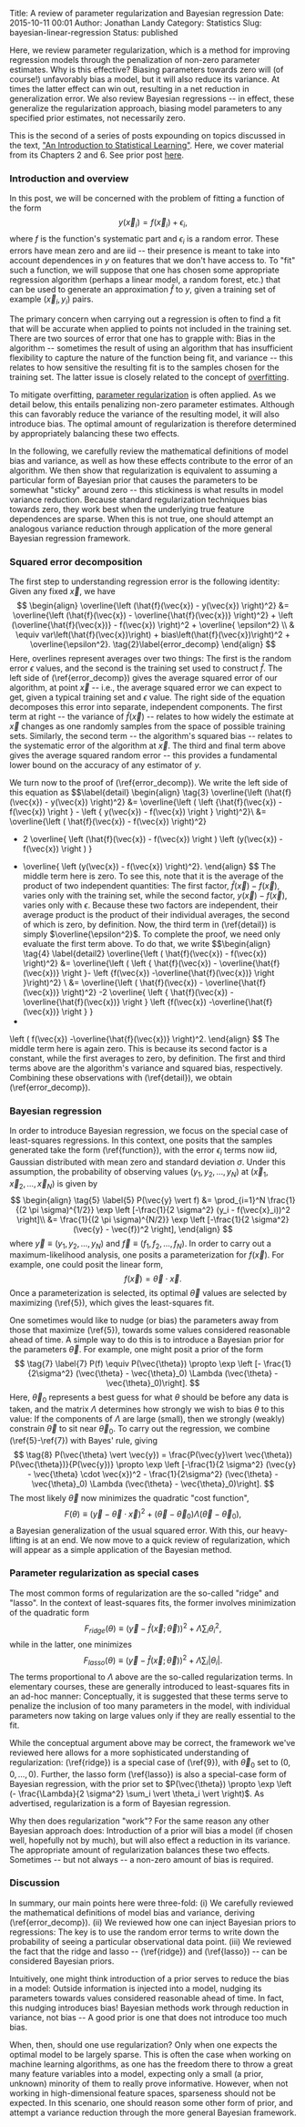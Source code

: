 Title: A review of parameter regularization and Bayesian regression
Date: 2015-10-11 00:01
Author: Jonathan Landy
Category: Statistics
Slug: bayesian-linear-regression
Status: published

Here, we review parameter regularization, which is a method for improving regression models through the penalization of non-zero parameter estimates. Why is this effective? Biasing parameters towards zero will (of course!) unfavorably bias a model, but it will also reduce its variance. At times the latter effect can win out, resulting in a net reduction in generalization error. We also review Bayesian regressions -- in effect, these generalize the regularization approach, biasing model parameters to any specified prior estimates, not necessarily zero.

This is the second of a series of posts expounding on topics discussed in the text, ["An Introduction to Statistical Learning"](http://www-bcf.usc.edu/~gareth/ISL/). Here, we cover material from its Chapters 2 and 6. See prior post [here](http://efavdb.github.io/leave-one-out-cross-validation).





### Introduction and overview

In this post, we will be concerned with the problem of fitting a function of the form
$$\label{function}
y(\vec{x}_i) = f(\vec{x}_i) + \epsilon_i \tag{1},
$$
where $f$ is the function's systematic part and $\epsilon_i$ is a random error. These errors have mean zero and are iid -- their presence is meant to take into account dependences in $y$ on features that we don't have access to. To "fit" such a function, we will suppose that one has chosen some appropriate regression algorithm (perhaps a linear model, a random forest, etc.) that can be used to generate an approximation $\hat{f}$ to $y$, given a training set of example $(\vec{x}_i, y_i)$ pairs.

The primary concern when carrying out a regression is often to find a fit that will be accurate when applied to points not included in the training set. There are two sources of error that one has to grapple with: Bias in the algorithm -- sometimes the result of using an algorithm that has insufficient flexibility to capture the nature of the function being fit, and variance -- this relates to how sensitive the resulting fit is to the samples chosen for the training set. The latter issue is closely related to the concept of [overfitting](https://en.wikipedia.org/wiki/Overfitting).

To mitigate overfitting, [parameter regularization](https://en.wikipedia.org/wiki/Regularization_(mathematics)) is often applied. As we detail below, this entails penalizing non-zero parameter estimates. Although this can favorably reduce the variance of the resulting model, it will also introduce bias. The optimal amount of regularization is therefore determined by appropriately balancing these two effects.

In the following, we carefully review the mathematical definitions of model bias and variance, as well as how these effects contribute to the error of an algorithm. We then show that regularization is equivalent to assuming a particular form of Bayesian prior that causes the parameters to be somewhat "sticky" around zero -- this stickiness is what results in model variance reduction. Because standard regularization techniques bias towards zero, they work best when the underlying true feature dependences are sparse. When this is not true, one should attempt an analogous variance reduction through application of the more general Bayesian regression framework.

### Squared error decomposition

The first step to understanding regression error is the following identity: Given any fixed $\vec{x}$, we have
$$
\begin{align}
\overline{\left (\hat{f}(\vec{x}) - y(\vec{x}) \right)^2} &= \overline{\left (\hat{f}(\vec{x}) - \overline{\hat{f}(\vec{x})} \right)^2} + \left (\overline{\hat{f}(\vec{x})} - f(\vec{x}) \right)^2 + \overline{ \epsilon^2} \\
& \equiv var\left(\hat{f}(\vec{x})\right) + bias\left(\hat{f}(\vec{x})\right)^2 + \overline{\epsilon^2}. \tag{2}\label{error_decomp}
\end{align}
$$
Here, overlines represent averages over two things: The first is the random error $\epsilon$ values, and the second is the training set used to construct $\hat{f}$. The left side of (\ref{error_decomp}) gives the average squared error of our algorithm, at point $\vec{x}$ -- i.e., the average squared error we can expect to get, given a typical training set and $\epsilon$ value. The right side of the equation decomposes this error into separate, independent components. The first term at right -- the variance of $\hat{f}(\vec{x})$ -- relates to how widely the estimate at $\vec{x}$ changes as one randomly samples from the space of possible training sets. Similarly, the second term -- the algorithm's squared bias -- relates to the systematic error of the algorithm at $\vec{x}$. The third and final term above gives the average squared random error -- this provides a fundamental lower bound on the accuracy of any estimator of $y$.

We turn now to the proof of (\ref{error_decomp}). We write the left side of this equation as
$$\label{detail}
\begin{align} \tag{3}
\overline{\left (\hat{f}(\vec{x}) - y(\vec{x}) \right)^2} &= \overline{\left ( \left \{\hat{f}(\vec{x}) - f(\vec{x}) \right \} - \left \{ y(\vec{x}) - f(\vec{x}) \right \} \right)^2}\\
&=
\overline{\left ( \hat{f}(\vec{x}) - f(\vec{x}) \right)^2}
- 2 \overline{ \left (\hat{f}(\vec{x}) - f(\vec{x}) \right ) \left (y(\vec{x}) - f(\vec{x}) \right ) }
+ \overline{ \left (y(\vec{x}) - f(\vec{x}) \right)^2}.
\end{align}
$$
The middle term here is zero. To see this, note that it is the average of the product of two independent quantities: The first factor, $\hat{f}(\vec{x}) - f(\vec{x})$, varies only with the training set, while the second factor, $y(\vec{x}) - f(\vec{x})$, varies only with $\epsilon$. Because these two factors are independent, their average product is the product of their individual averages, the second of which is zero, by definition. Now, the third term in (\ref{detail}) is simply $\overline{\epsilon^2}$. To complete the proof, we need only evaluate the first term above. To do that, we write
$$\begin{align} \tag{4} \label{detail2}
\overline{\left ( \hat{f}(\vec{x}) - f(\vec{x}) \right)^2} &=
\overline{\left ( \left \{ \hat{f}(\vec{x}) - \overline{\hat{f}(\vec{x})} \right \}- \left \{f(\vec{x}) -\overline{\hat{f}(\vec{x})} \right \}\right)^2} \\
&=
\overline{\left ( \hat{f}(\vec{x}) - \overline{\hat{f}(\vec{x})} \right)^2}
-2
\overline{ \left \{ \hat{f}(\vec{x}) - \overline{\hat{f}(\vec{x})} \right \} \left \{f(\vec{x}) -\overline{\hat{f}(\vec{x})} \right \} }
+
\left ( f(\vec{x}) -\overline{\hat{f}(\vec{x})} \right)^2.
\end{align}
$$
The middle term here is again zero. This is because its second factor is a constant, while the first averages to zero, by definition. The first and third terms above are the algorithm's variance and squared bias, respectively. Combining these observations with (\ref{detail}), we obtain (\ref{error_decomp}).

### Bayesian regression

In order to introduce Bayesian regression, we focus on the special case of least-squares regressions. In this context, one posits that the samples generated take the form (\ref{function}), with the error $\epsilon_i$ terms now iid, Gaussian distributed with mean zero and standard deviation $\sigma$. Under this assumption, the probability of observing values $(y_1, y_2,\ldots, y_N)$ at $(\vec{x}_1, \vec{x}_2,\ldots,\vec{x}_N)$ is given by
$$
\begin{align}
\tag{5} \label{5}
P(\vec{y} \vert f) &= \prod_{i=1}^N \frac{1}{(2 \pi \sigma)^{1/2}} \exp \left [-\frac{1}{2 \sigma^2} (y_i - f(\vec{x}_i))^2 \right]\\
&= \frac{1}{(2 \pi \sigma)^{N/2}} \exp \left [-\frac{1}{2 \sigma^2} (\vec{y} - \vec{f})^2 \right],
\end{align}
$$
where $\vec{y} \equiv (y_1, y_2,\ldots, y_N)$ and $\vec{f} \equiv (f_1, f_2,\ldots, f_N)$. In order to carry out a maximum-likelihood analysis, one posits a parameterization for $f(\vec{x})$. For example, one could posit the linear form,
$$\tag{6}
f(\vec{x}) = \vec{\theta} \cdot \vec{x}.
$$
Once a parameterization is selected, its optimal $\vec{\theta}$ values are selected by maximizing (\ref{5}), which gives the least-squares fit.

One sometimes would like to nudge (or bias) the parameters away from those that maximize (\ref{5}), towards some values considered reasonable ahead of time. A simple way to do this is to introduce a Bayesian prior for the parameters $\vec{\theta}$. For example, one might posit a prior of the form
$$ \tag{7} \label{7}
P(f) \equiv P(\vec{\theta}) \propto \exp \left [- \frac{1}{2\sigma^2} (\vec{\theta} - \vec{\theta}_0)
\Lambda (\vec{\theta} - \vec{\theta}_0)\right].
$$
Here, $\vec{\theta}_0$ represents a best guess for what $\theta$ should be before any data is taken, and the matrix $\Lambda$ determines how strongly we wish to bias $\theta$ to this value: If the components of $\Lambda$ are large (small), then we strongly (weakly) constrain $\vec{\theta}$ to sit near $\vec{\theta}_0$. To carry out the regression, we combine (\ref{5}-\ref{7}) with Bayes' rule, giving
$$
\tag{8}
P(\vec{\theta} \vert \vec{y}) = \frac{P(\vec{y}\vert \vec{\theta}) P(\vec{\theta})}{P(\vec{y})}
\propto \exp \left [-\frac{1}{2 \sigma^2} (\vec{y} - \vec{\theta} \cdot \vec{x})^2 - \frac{1}{2\sigma^2} (\vec{\theta} - \vec{\theta}_0)
\Lambda (\vec{\theta} - \vec{\theta}_0)\right].
$$
The most likely $\vec{\theta}$ now minimizes the quadratic "cost function",
$$\tag{9} \label{9}
F(\theta) \equiv (\vec{y} - \vec{\theta} \cdot \vec{x})^2 +(\vec{\theta} - \vec{\theta}_0)
\Lambda (\vec{\theta} - \vec{\theta}_0),
$$
a Bayesian generalization of the usual squared error. With this, our heavy-lifting is at an end. We now move to a quick review of regularization, which will appear as a simple application of the Bayesian method.

### Parameter regularization as special cases

The most common forms of regularization are the so-called "ridge" and "lasso". In the context of least-squares fits, the former involves minimization of the quadratic form
$$
\tag{10} \label{ridge}
F_{ridge}(\theta) \equiv (\vec{y} - \hat{f}(\vec{x}; \vec{\theta}))^2 + \Lambda \sum_i \theta_i^2,
$$
while in the latter, one minimizes
$$
\tag{11} \label{lasso}
F_{lasso}(\theta) \equiv (\vec{y} - \hat{f}(\vec{x}; \vec{\theta}))^2 + \Lambda \sum_i \vert\theta_i \vert.
$$
The terms proportional to $\Lambda$ above are the so-called regularization terms. In elementary courses, these are generally introduced to least-squares fits in an ad-hoc manner: Conceptually, it is suggested that these terms serve to penalize the inclusion of too many parameters in the model, with individual parameters now taking on large values only if they are really essential to the fit.

While the conceptual argument above may be correct, the framework we've reviewed here allows for a more sophisticated understanding of regularization: (\ref{ridge}) is a special case of (\ref{9}), with $\vec{\theta}_0$ set to $(0,0,\ldots, 0)$. Further, the lasso form (\ref{lasso}) is also a special-case form of Bayesian regression, with the prior set to $P(\vec{\theta}) \propto \exp \left (- \frac{\Lambda}{2 \sigma^2} \sum_i \vert \theta_i \vert \right)$. As advertised, regularization is a form of Bayesian regression.

Why then does regularization "work"? For the same reason any other Bayesian approach does: Introduction of a prior will bias a model (if chosen well, hopefully not by much), but will also effect a reduction in its variance. The appropriate amount of regularization balances these two effects. Sometimes -- but not always -- a non-zero amount of bias is required.

### Discussion

In summary, our main points here were three-fold: (i) We carefully reviewed the mathematical definitions of model bias and variance, deriving (\ref{error_decomp}). (ii) We reviewed how one can inject Bayesian priors to regressions: The key is to use the random error terms to write down the probability of seeing a particular observational data point. (iii) We reviewed the fact that the ridge and lasso -- (\ref{ridge}) and (\ref{lasso}) -- can be considered Bayesian priors.

Intuitively, one might think introduction of a prior serves to reduce the bias in a model: Outside information is injected into a model, nudging its parameters towards values considered reasonable ahead of time. In fact, this nudging introduces bias! Bayesian methods work through reduction in variance, not bias -- A good prior is one that does not introduce too much bias.

When, then, should one use regularization? Only when one expects the optimal model to be largely sparse. This is often the case when working on machine learning algorithms, as one has the freedom there to throw a great many feature variables into a model, expecting only a small (a prior, unknown) minority of them to really prove informative. However, when not working in high-dimensional feature spaces, sparseness should not be expected. In this scenario, one should reason some other form of prior, and attempt a variance reduction through the more general Bayesian framework.

